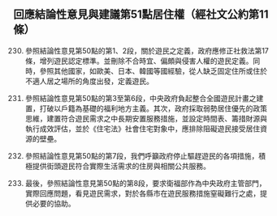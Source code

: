 ## 回應結論性意見與建議第51點居住權（經社文公約第11條）

<ol start="230">
  <li><p>參照結論性意見第50點的第1、2段，關於遊民之定義，政府應修正社救法第17條，增列遊民認定標準。並刪除不合時宜、偏頗與侵害人權的遊民定義。同時，參照其他國家，如歐美、日本、韓國等國經驗，從人缺乏固定住所或住於不適人居之場所的角度出發，定義遊民。</p></li>

  <li><p>參照結論性意見第50點的第3至第6段，中央政府負起整合全國遊民計畫之建置，打破以戶籍為基礎的福利地方主義。其次，政府採取弱勢居住優先的政策思維，建置符合遊民需求之中長期安置服務措施，並設定時間表、籌措財源與執行成效評估，並於《住宅法》社會住宅對象中，應排除阻礙遊民接受居住資源的壁壘。</p></li>

  <li><p>參照結論性意見第50點的第7段，我們呼籲政府停止驅趕遊民的各項措施，積極提供街頭遊民符合實際生活需求的住房與相關公共服務。</p></li>

  <li><p>最後，參照結論性意見第50點的第8段，要求衛福部作為中央政府主管部門，實際回應問題，看見遊民需求，對於各縣市在遊民服務措施窒礙難行之處，提供必要的協助。</p></li>
</ol>
